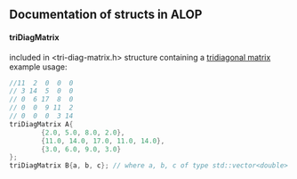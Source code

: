 ## Documentation of structs in ALOP

#### triDiagMatrix
included in <tri-diag-matrix.h>
structure containing a [tridiagonal matrix](https://en.wikipedia.org/wiki/Tridiagonal_matrix)
example usage:
```cpp
//11  2  0  0  0
// 3 14  5  0  0
// 0  6 17  8  0
// 0  0  9 11  2
// 0  0  0  3 14
triDiagMatrix A{
		{2.0, 5.0, 8.0, 2.0},
		{11.0, 14.0, 17.0, 11.0, 14.0},
		{3.0, 6.0, 9.0, 3.0}
};
triDiagMatrix B{a, b, c}; // where a, b, c of type std::vector<double> are the diagonals
```